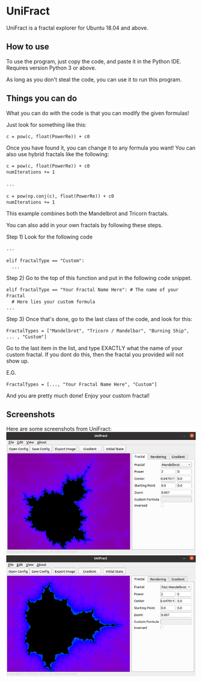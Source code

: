 # UniFract
UniFract is a fractal explorer for Ubuntu 18.04 and above.

## How to use
To use the program, just copy the code, and paste it in the Python IDE. Requires version Python 3 or above.

As long as you don't steal the code, you can use it to run this program.

## Things you can do
What you can do with the code is that you can modify the given formulas!

Just look for something like this:
```
c = pow(c, float(PowerRe)) + c0
```

Once you have found it, you can change it to any formula you want!
You can also use hybrid fractals like the following:
```
c = pow(c, float(PowerRe)) + c0
numIterations += 1

...

c = pow(np.conj(c), float(PowerRe)) + c0
numIterations += 1
```

This example combines both the Mandelbrot and Tricorn fractals.

You can also add in your own fractals by following these steps.

Step 1) Look for the following code
```
...

elif fractalType == "Custom":
  ...
```
Step 2) Go to the top of this function and put in the following code snippet.
```
elif fractalType == "Your Fractal Name Here": # The name of your Fractal
  # Here lies your custom formula
...
```

Step 3) Once that's done, go to the last class of the code, and look for this:
```
FractalTypes = ["Mandelbrot", "Tricorn / Mandelbar", "Burning Ship", ... , "Custom"]
```

Go to the last item in the list, and type EXACTLY what the name of your custom fractal. If you dont do this, then the fractal you provided will not show up.

E.G.
```
FractalTypes = [..., "Your Fractal Name Here", "Custom"]
```

And you are pretty much done! Enjoy your custom fractal!

## Screenshots

Here are some screenshots from UniFract:
![Screenshot 1](https://github.com/MrCHB1/UniFract/blob/master/Screenshot%20from%202020-05-26%2008-45-55.png?raw=true)
![Screenshot 2](https://github.com/MrCHB1/UniFract/blob/master/Screenshot%20from%202020-05-26%2008-48-47.png?raw=true)
